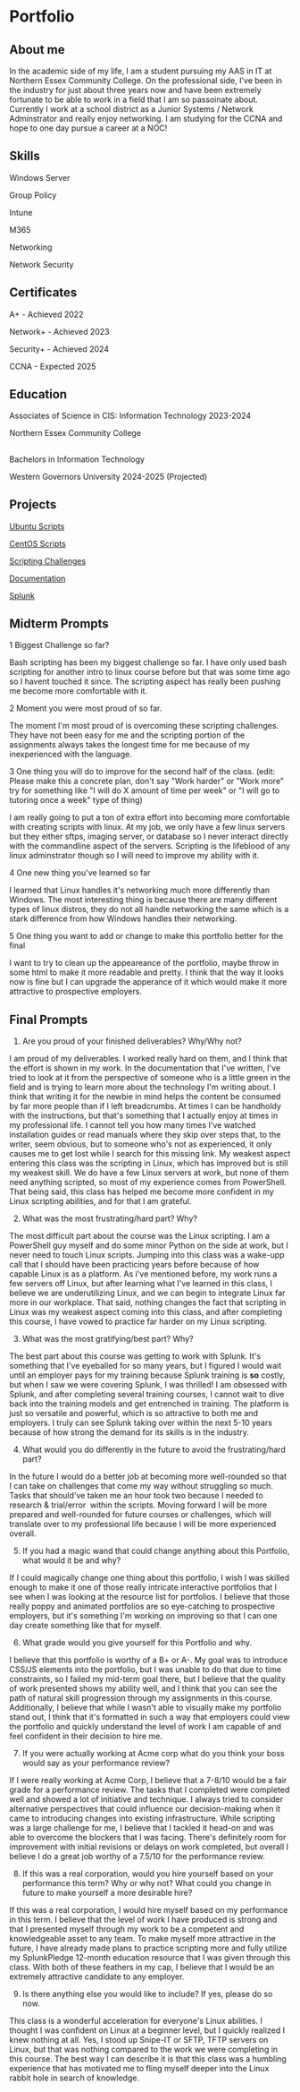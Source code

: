 # Portfolio

## About me 

In the academic side of my life, I am a student pursuing my AAS in IT at Northern Essex Community College. On the professional side, I've been in the industry for just about three years now and have been extremely fortunate to be able to work in a field that I am so passoinate about. Currently I work at a school district as a Junior Systems / Network Adminstrator and really enjoy networking. I am studying for the CCNA and hope to one day pursue a career at a NOC! 

## Skills

Windows Server

Group Policy

Intune

M365

Networking

Network Security


## Certificates  

A+ - Achieved 2022

Network+ - Achieved 2023

Security+ - Achieved 2024

CCNA - Expected 2025

## Education

Associates of Science in CIS: Information Technology 2023-2024

Northern Essex Community College

##

Bachelors in Information Technology

Western Governors University 2024-2025 (Projected)

## Projects

[Ubuntu Scripts](https://github.com/flaureanonecc/Ubuntu-Networking-Scripts)

[CentOS Scripts](https://github.com/flaureanonecc/CentOS-Network-Scripts)

[Scripting Challenges](https://github.com/flaureanonecc/Linux-Command-Challenges)

[Documentation](https://github.com/flaureanonecc/Documentation)

[Splunk](https://github.com/flaureanonecc/Splunk-Certs)

## Midterm Prompts

1 Biggest Challenge so far?

Bash scripting has been my biggest challenge so far. I have only used bash scripting for another intro to linux course before but that was some time ago so I havent touched it since. The scripting aspect has really been pushing me become more comfortable with it. 

2 Moment you were most proud of so far.

The moment I'm most proud of is overcoming these scripting challenges. They have not been easy for me and the scripting portion of the assignments always takes the longest time for me because of my inexperienced with the language.

3 One thing you will do to improve for the second half of the class.
(edit: Please make this a concrete plan, don't say "Work harder" or "Work more" try for something like "I will do X amount of time per week" or "I will go to tutoring once a week" type of thing)

I am really going to put a ton of extra effort into becoming more comfortable with creating scripts with linux. At my job, we only have a few linux servers but they either sftps, imaging server, or database so I never interact directly with the commandline aspect of the servers. Scripting is the lifeblood of any linux adminstrator though so I will need to improve my ability with it.

4 One new thing you've learned so far

I learned that Linux handles it's networking much more differently than Windows. The most interesting thing is because there are many different types of linux distros, they do not all handle networking the same which is a stark difference from how Windows handles their networking.

5 One thing you want to add or change to make this portfolio better for the final

I want to try to clean up the appeareance of the portfolio, maybe throw in some html to make it more readable and pretty. I think that the way it looks now is fine but I can upgrade the apperance of it which would make it more attractive to prospective employers.

##  Final Prompts

1. Are you proud of your finished deliverables? Why/Why not?

I am proud of my deliverables. I worked really hard on them, and I think that the effort is shown in my work. In the documentation that I've written, I've tried to look at it from the perspective of someone who is a little green in the field and is trying to learn more about the technology I'm writing about. I think that writing it for the newbie in mind helps the content be consumed by far more people than if I left breadcrumbs. At times I can be handholdy with the instructions, but that's something that I actually enjoy at times in my professional life. I cannot tell you how many times I've watched installation guides or read manuals where they skip over steps that, to the writer, seem obvious, but to someone who's not as experienced, it only causes me to get lost while I search for this missing link. My weakest aspect entering this class was the scripting in Linux, which has improved but is still my weakest skill. We do have a few Linux servers at work, but none of them need anything scripted, so most of my experience comes from PowerShell. That being said, this class has helped me become more confident in my Linux scripting abilities, and for that I am grateful.

2. What was the most frustrating/hard part? Why?

The most difficult part about the course was the Linux scripting. I am a PowerShell guy myself and do some minor Python on the side at work, but I never need to touch Linux scripts. Jumping into this class was a wake-upp call that I should have been practicing years before because of how capable Linux is as a platform. As i've mentioned before, my work runs a few servers off Linux, but after learning what I've learned in this class, I believe we are underutilizing Linux, and we can begin to integrate Linux far more in our workplace. That said, nothing changes the fact that scripting in Linux was my weakest aspect coming into this class, and after completing this course, I have vowed to practice far harder on my Linux scripting.

3. What was the most gratifying/best part?  Why?

The best part about this course was getting to work with Splunk. It's something that I've eyeballed for so many years, but I figured I would wait until an employer pays for my training because Splunk training is **so** costly, but when I saw we were covering Splunk, I was thrilled! I am obsessed with Splunk, and after completing several training courses, I cannot wait to dive back into the training models and get entrenched in training. The platform is just so versatile and powerful, which is so attractive to both me and employers. I truly can see Splunk taking over within the next 5-10 years because of how strong the demand for its skills is in the industry.

4.  What would you do differently in the future to avoid the frustrating/hard part?

In the future I would do a better job at becoming more well-rounded so that I can take on challenges that come my way without struggling so much. Tasks that should've taken me an hour took two because I needed to research & trial/error  within the scripts. Moving forward I will be more prepared and well-rounded for future courses or challenges, which will translate over to my professional life because I will be more experienced overall.

5. If you had a magic wand that could change anything about this Portfolio, what would it be and why?

If I could magically change one thing about this portfolio, I wish I was skilled enough to make it one of those really intricate interactive portfolios that I see when I was looking at the resource list for portfolios. I believe that those really poppy and animated portfolios are so eye-catching to prospective employers, but it's something I'm working on improving so that I can one day create something like that for myself.

6.  What grade would you give yourself for this Portfolio and why.

I believe that this portfolio is worthy of a B+ or A-. My goal was to introduce CSS/JS elements into the portfolio, but I was unable to do that due to time constraints, so I failed my mid-term goal there, but I believe that the quality of work presented shows my ability well, and I think that you can see the path of natural skill progression through my assignments in this course. Additionally, I believe that while I wasn't able to visually make my portfolio stand out, I think that it's formatted in such a way that employers could view the portfolio and quickly understand the level of work I am capable of and feel confident in their decision to hire me.

7.  If you were actually working at Acme corp what do you think your boss would say as your performance review?

If I were really working at Acme Corp, I believe that a 7-8/10 would be a fair grade for a performance review. The tasks that I completed were completed well and showed a lot of initiative and technique. I always tried to consider alternative perspectives that could influence our decision-making when it came to introducing changes into existing infrastructure. While scripting was a large challenge for me, I believe that I tackled it head-on and was able to overcome the blockers that I was facing. There's definitely room for improvement with initial revisions or delays on work completed, but overall I believe I do a great job worthy of a 7.5/10 for the performance review.

8.  If this was a real corporation, would you hire yourself based on your performance this term? Why or why not? What could you change in future to make yourself a more desirable hire?

If this was a real corporation, I would hire myself based on my performance in this term. I believe that the level of work I have produced is strong and that I presented myself through my work to be a competent and knowledgeable asset to any team. To make myself more attractive in the future, I have already made plans to practice scripting more and fully utilize my SplunkPledge 12-month education resource that I was given through this class. With both of these feathers in my cap, I believe that I would be an extremely attractive candidate to any employer.

9.  Is there anything else you would like to include? If yes, please do so now.

This class is a wonderful acceleration for everyone's Linux abilities. I thought I was confident on Linux at a beginner level, but I quickly realized I knew nothing at all. Yes, I stood up Snipe-IT or SFTP, TFTP servers on Linux, but that was nothing compared to the work we were completing in this course. The best way I can describe it is that this class was a humbling experience that has motivated me to fling myself deeper into the Linux rabbit hole in search of knowledge.


